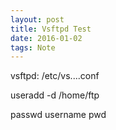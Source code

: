 ```yaml
---
layout: post
title: Vsftpd Test
date: 2016-01-02
tags: Note
---
```

vsftpd:
  /etc/vs....conf

useradd -d /home/ftp

passwd username
pwd

